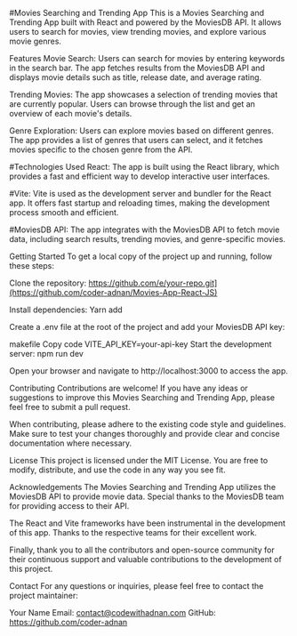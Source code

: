 #Movies Searching and Trending App
This is a Movies Searching and Trending App built with React and powered by the MoviesDB API. It allows users to search for movies, view trending movies, and explore various movie genres.

Features
Movie Search: Users can search for movies by entering keywords in the search bar. The app fetches results from the MoviesDB API and displays movie details such as title, release date, and average rating.

Trending Movies: The app showcases a selection of trending movies that are currently popular. Users can browse through the list and get an overview of each movie's details.

Genre Exploration: Users can explore movies based on different genres. The app provides a list of genres that users can select, and it fetches movies specific to the chosen genre from the API.

#Technologies Used
React: The app is built using the React library, which provides a fast and efficient way to develop interactive user interfaces.

#Vite: Vite is used as the development server and bundler for the React app. It offers fast startup and reloading times, making the development process smooth and efficient.

#MoviesDB API: The app integrates with the MoviesDB API to fetch movie data, including search results, trending movies, and genre-specific movies.

Getting Started
To get a local copy of the project up and running, follow these steps:

Clone the repository: https://github.com/e/your-repo.git](https://github.com/coder-adnan/Movies-App-React-JS)

Install dependencies: Yarn add

Create a .env file at the root of the project and add your MoviesDB API key:

makefile
Copy code
VITE_API_KEY=your-api-key
Start the development server: npm run dev

Open your browser and navigate to http://localhost:3000 to access the app.

Contributing
Contributions are welcome! If you have any ideas or suggestions to improve this Movies Searching and Trending App, please feel free to submit a pull request.

When contributing, please adhere to the existing code style and guidelines. Make sure to test your changes thoroughly and provide clear and concise documentation where necessary.

License
This project is licensed under the MIT License. You are free to modify, distribute, and use the code in any way you see fit.

Acknowledgements
The Movies Searching and Trending App utilizes the MoviesDB API to provide movie data. Special thanks to the MoviesDB team for providing access to their API.

The React and Vite frameworks have been instrumental in the development of this app. Thanks to the respective teams for their excellent work.

Finally, thank you to all the contributors and open-source community for their continuous support and valuable contributions to the development of this project.

Contact
For any questions or inquiries, please feel free to contact the project maintainer:

Your Name
Email:  contact@codewithadnan.com
GitHub: https://github.com/coder-adnan
